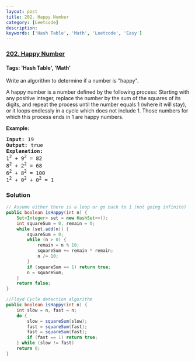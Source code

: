 ```yaml
---
layout: post
title: 202. Happy Number
category: [Leetcode]
description: 
keywords: ['Hash Table', 'Math', 'Leetcode', 'Easy']
---
```

### [202. Happy Number](https://leetcode.com/problems/happy-number)

#### Tags: 'Hash Table', 'Math'

<div class="content__u3I1 question-content__JfgR"><div><p>Write an algorithm to determine if a number is "happy".</p>
<p>A happy number is a number defined by the following process: Starting with any positive integer, replace the number by the sum of the squares of its digits, and repeat the process until the number equals 1 (where it will stay), or it loops endlessly in a cycle which does not include 1. Those numbers for which this process ends in 1 are happy numbers.</p>
<p><strong>Example: </strong></p>
<pre><strong>Input:</strong> 19
<strong>Output:</strong> true
<strong>Explanation: 
</strong>1<sup>2</sup> + 9<sup>2</sup> = 82
8<sup>2</sup> + 2<sup>2</sup> = 68
6<sup>2</sup> + 8<sup>2</sup> = 100
1<sup>2</sup> + 0<sup>2</sup> + 0<sup>2</sup> = 1
</pre></div></div>

### Solution
```java
// Assume either there is a loop or go back to 1 (not going infinite)
public boolean isHappy(int n) {
    Set<Integer> set = new HashSet<>();
    int squareSum = 0, remain = 0;
    while (set.add(n)) {
        squareSum = 0;
        while (n > 0) {
            remain = n % 10;
            squareSum += remain * remain;
            n /= 10;
        }
        if (squareSum == 1) return true;
        n = squareSum;
    }
    return false;
}

//Floyd Cycle detection algorithm
public boolean isHappy(int n) {
    int slow = n, fast = n;
    do {
        slow = squareSum(slow);
        fast = squareSum(fast);
        fast = squareSum(fast);
        if (fast == 1) return true; 
    } while (slow != fast)
    return 0;
}
```